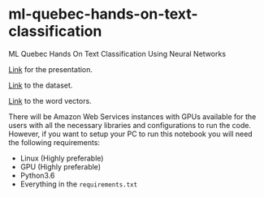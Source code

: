 # ml-quebec-hands-on-text-classification
ML Quebec Hands On Text Classification Using Neural Networks

[Link](https://docs.google.com/presentation/d/14bHnaRi84e7GBRcaGflocnF2IASs4B4WxoJRiNgxAjs/edit?usp=sharing) for the presentation.

[Link](https://drive.google.com/file/d/1PmA6zewW_69v_ke6BmRHq53mKSRXfEC8/view?usp=sharing) to the dataset.

[Link](https://drive.google.com/file/d/187wcGYOVTWZ2UDfBFTCiZ3HwFDRPCGjo/view?usp=sharing) to the word vectors.

There will be Amazon Web Services instances with GPUs available for the users with all the necessary libraries and configurations to run the code.
However, if you want to setup your PC to run this notebook you will need the following requirements:

- Linux (Highly preferable)
- GPU (Highly preferable)
- Python3.6
- Everything in the ```requirements.txt```
